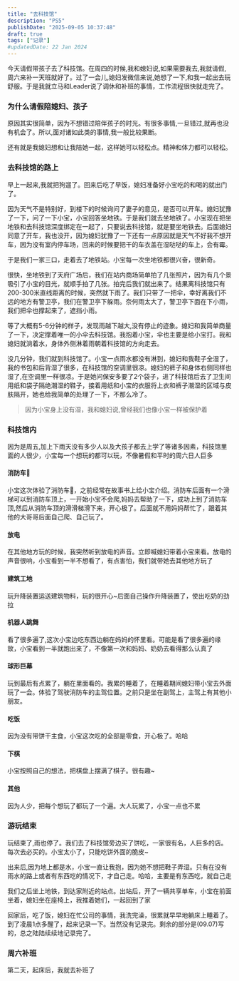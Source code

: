 ```yaml
---
title: "去科技馆"
description: "PS5"
publishDate: "2025-09-05 10:37:48"
draft: true
tags: ["记录"]
#updatedDate: 22 Jan 2024
---
```


今天请假带孩子去了科技馆。在周四的时候,我和媳妇说,如果需要我去,我就请假,周六来补一天班就好了。过了一会儿,媳妇发微信来说,她想了一下,和我一起出去玩舒服。于是我就立马和Leader说了调休和补班的事情，工作流程很快就走完了。


### 为什么请假陪媳妇、孩子
原因其实很简单，因为不想错过陪伴孩子的时光。有很多事情,一旦错过,就再也没有机会了。所以,面对诸如此类的事情,我一般比较果断。

还有就是我媳妇想和让我陪她一起，这样她可以轻松点。精神和体力都可以轻松。

### 去科技馆的路上

早上一起来,我就把狗遛了。回来后吃了早饭，媳妇准备好小宝吃的和喝的就出门了。

因为天气不是特别好，到楼下的时候询问了妻子的意见，是否可以开车。媳妇犹豫了一下，问了一下小宝，小宝回答坐地铁。于是我们就去坐地铁了。小宝现在把坐地铁和去科技馆深度绑定在一起了，只要说去科技馆，就是要坐地铁去。后面媳妇同意了开车，我也没开，因为媳妇犹豫了一下还有一点原因就是天气不好我不想开车，因为没有室内停车场，回来的时候要把干的车衣盖在湿哒哒的车上，会有霉。

于是我们一家三口，走着去了地铁站。小宝每一次坐地铁都很兴奋，很新奇。

很快，坐地铁到了天府广场后，我们在站内商场简单拍了几张照片，因为有几个景吸引了小宝的目光，就顺手拍了几张。拍完后我们就出来了。结果离科技馆只有200-300米直线距离的时候，突然就下雨了。我们只带了一把伞，幸好离我们不远的地方有警卫亭，我们在警卫亭下躲雨。奈何雨太大了，警卫亭下面在下小雨，我们把伞也撑起来了，遮挡小雨。

等了大概有5-6分钟的样子，发现雨越下越大,没有停止的迹象。媳妇和我简单商量了一下，决定撑着唯一的小伞去科技馆。我抱着小宝，伞也主要是给小宝打。我和媳妇就淌着水，身体外侧淋着雨朝着科技馆的方向走去。

没几分钟，我们就到科技馆了。小宝一点雨水都没有淋到，媳妇和我鞋子全湿了，我的书包和后背湿了很多，在科技馆的空调里很凉。媳妇的裤子和身体右侧同样也湿了,在空调里一样很凉。于是她问保安多要了2个袋子，进了科技馆后去了卫生间用纸和袋子隔绝潮湿的鞋子，接着用纸和小宝的衣服将上衣和裤子潮湿的区域与皮肤隔开，她也给我简单的处理了一下，不那么冷了。

> 因为小宝身上没有湿，我和媳妇说,曾经我们也像小宝一样被保护着

### 科技馆内

因为是周五,加上下雨天没有多少人以及大孩子都去上学了等诸多因素，科技馆里面的人很少，小宝每一个想玩的都可以玩，不像暑假和平时的周六日人巨多

#### 消防车🚒
小宝这次体验了消防车🚒，之前经常在故事书上给小宝介绍。消防车后面有一个滑梯可以到消防车顶上，一开始小宝不会爬,妈妈去帮助了一下，成功上到了消防车顶,然后从消防车顶的滑滑梯滑下来，开心极了。后面就不用妈妈帮忙了，跟着其他的大哥哥后面自己爬、自己玩了。

#### 放电
在其他地方玩的时候，我突然听到放电的声音。立即喊媳妇带着小宝来看。放电的声音很响，小宝看到一半不想看了，有点害怕，我们就带她去其他地方玩了

#### 建筑工地
玩升降装置运送建筑物料，玩的很开心~后面自己操作升降装置了，使出吃奶的劲拉

#### 机器人跳舞
看了很多遍了,这次小宝边吃东西边躺在妈妈的怀里看。可能是看了很多遍的缘故，小宝看到一半就跑出来了，不像第一次和妈妈、奶奶去看得那么认真了

#### 球形巨幕
玩到最后有点累了，躺在里面看的。我累的睡着了，在睡着期间媳妇带小宝去外面玩了一会。体验了驾驶消防车的主驾位置。之前只是坐在副驾上，主驾上有其他小朋友。

#### 吃饭
因为没有带饼干主食，小宝这次吃的全部是零食，开心极了。哈哈

#### 下棋
小宝按照自己的想法，把棋盘上摆满了棋子。很有趣~

#### 其他
因为人少，把每个想玩了都玩了一个遍。大人玩累了，小宝一点也不累


### 游玩结束
玩结束了,雨也停了。我们去了科技馆旁边买了饼吃，一家很有名，人巨多的店。每次去必买的。小宝太小了，只能吃饼外面的脆皮~

出来后,因为地上都是水，小宝一直让我抱，因为她不想把鞋子弄湿。只有在没有雨水的路上或者有东西吃的情况下，才自己走。哈哈，主要是有东西吃，就自己走

我们之后坐上地铁，到达家附近的站点。出站后，开了一辆共享单车，小宝在前面坐着，媳妇坐在座椅上，我推着她们，一起回到了家

回家后，吃了饭，媳妇在忙公司的事情，我洗完澡，很累就早早地躺床上睡着了。到了凌晨1点多醒了，起来记录一下。当然没有记录完。剩余的部分是(09.07)写的，总之陆陆续续地记录完了。

### 周六补班
第二天，起床后，我就去补班了
